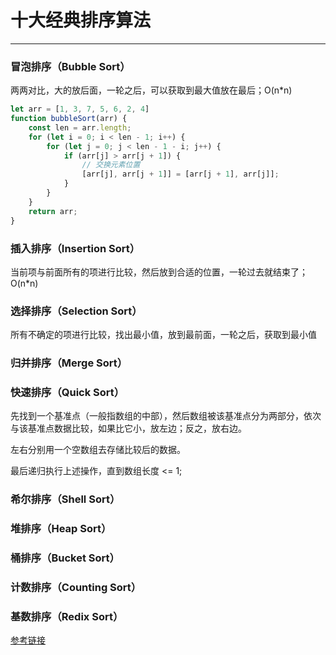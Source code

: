 # 十大经典排序算法

------

### 冒泡排序（Bubble Sort）

两两对比，大的放后面，一轮之后，可以获取到最大值放在最后；O(n*n)

```javascript
let arr = [1, 3, 7, 5, 6, 2, 4]
function bubbleSort(arr) {
    const len = arr.length;
    for (let i = 0; i < len - 1; i++) {
        for (let j = 0; j < len - 1 - i; j++) {
            if (arr[j] > arr[j + 1]) {
                // 交换元素位置
                [arr[j], arr[j + 1]] = [arr[j + 1], arr[j]];
            }
        }
    }
    return arr;
}
```

### 插入排序（Insertion Sort）

当前项与前面所有的项进行比较，然后放到合适的位置，一轮过去就结束了；O(n*n)

### 选择排序（Selection Sort）

所有不确定的项进行比较，找出最小值，放到最前面，一轮之后，获取到最小值

### 归并排序（Merge Sort）

### 快速排序（Quick Sort）

先找到一个基准点（一般指数组的中部），然后数组被该基准点分为两部分，依次与该基准点数据比较，如果比它小，放左边；反之，放右边。

左右分别用一个空数组去存储比较后的数据。

最后递归执行上述操作，直到数组长度 <= 1;

### 希尔排序（Shell Sort）

### 堆排序（Heap Sort）

### 桶排序（Bucket Sort）

### 计数排序（Counting Sort）

### 基数排序（Redix Sort）





[参考链接](https://juejin.cn/post/6844903902484103182)